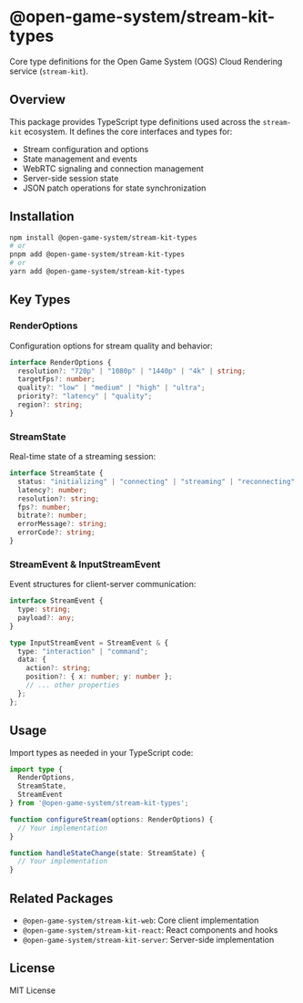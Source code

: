 # @open-game-system/stream-kit-types

Core type definitions for the Open Game System (OGS) Cloud Rendering service (`stream-kit`).

## Overview

This package provides TypeScript type definitions used across the `stream-kit` ecosystem. It defines the core interfaces and types for:

- Stream configuration and options
- State management and events
- WebRTC signaling and connection management
- Server-side session state
- JSON patch operations for state synchronization

## Installation

```bash
npm install @open-game-system/stream-kit-types
# or
pnpm add @open-game-system/stream-kit-types
# or
yarn add @open-game-system/stream-kit-types
```

## Key Types

### RenderOptions

Configuration options for stream quality and behavior:

```typescript
interface RenderOptions {
  resolution?: "720p" | "1080p" | "1440p" | "4k" | string;
  targetFps?: number;
  quality?: "low" | "medium" | "high" | "ultra";
  priority?: "latency" | "quality";
  region?: string;
}
```

### StreamState

Real-time state of a streaming session:

```typescript
interface StreamState {
  status: "initializing" | "connecting" | "streaming" | "reconnecting" | "error" | "ended";
  latency?: number;
  resolution?: string;
  fps?: number;
  bitrate?: number;
  errorMessage?: string;
  errorCode?: string;
}
```

### StreamEvent & InputStreamEvent

Event structures for client-server communication:

```typescript
interface StreamEvent {
  type: string;
  payload?: any;
}

type InputStreamEvent = StreamEvent & {
  type: "interaction" | "command";
  data: {
    action?: string;
    position?: { x: number; y: number };
    // ... other properties
  };
};
```

## Usage

Import types as needed in your TypeScript code:

```typescript
import type { 
  RenderOptions, 
  StreamState, 
  StreamEvent 
} from '@open-game-system/stream-kit-types';

function configureStream(options: RenderOptions) {
  // Your implementation
}

function handleStateChange(state: StreamState) {
  // Your implementation
}
```

## Related Packages

- `@open-game-system/stream-kit-web`: Core client implementation
- `@open-game-system/stream-kit-react`: React components and hooks
- `@open-game-system/stream-kit-server`: Server-side implementation

## License

MIT License 